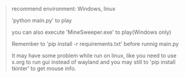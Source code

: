 
>recommend environment: Windows, linux
>
>'python main.py' to play
>
>you can also execute 'MineSweeper.exe' to play(Windows only)
>
>Remember to 'pip install -r requirements.txt' before runnig main.py
>
>It may have some problem while run on linux, like you need to use x.org to run gui instead of wayland and you may still to 'pip install tkinter' to get mouse info.
